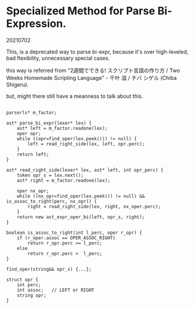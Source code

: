 
# Specialized Method for Parse Bi-Expression.
20210702

This, is a deprecated way to parse bi-expr, because it's over high-leveled, bad flexibility, unnecessary special cases.

this way is referred from "2週間でできる! スクリプト言語の作り方 / Two Weeks Homemade Scripting Language" - 千叶 滋 / チバ シゲル  (Chiba Shigeru).

but, might there still have a meanness to talk about this.

##

    parserls* m_factor;

    ast* parse_bi_expr(lexer* lex) {
        ast* left = m_factor.readone(lex);
        oper opr;
        while ((opr=find_oper(lex.peek())) != null) {
            left = read_right_side(lex, left, opr.perc);
        }
        return left;
    }

    ast* read_right_side(lexer* lex, ast* left, int opr_perc) {
        token opr_s = lex.next();
        ast* right = m_factor.readone(lex);

        oper nx_opr;
        while ((nx_opr=find_oper(lex.peek()) != null) && is_assoc_to_right(perc, nx_opr)) {
            right = read_right_side(lex, right, nx_oper.perc);
        }
        return new ast_expr_oper_bi(left, opr_s, right);
    }

    boolean is_assoc_to_right(int l_perc, oper r_opr) {
        if (r_oper.assoc == OPER_ASSOC_RIGHT)
            return r_opr.perc >= l_perc;
        else
            return r_opr.perc >  l_perc;
    }

    find_oper(string&& opr_s) {...};

    struct opr {
        int perc;
        int assoc;   // LEFT or RIGHT
        string opr;
    }
